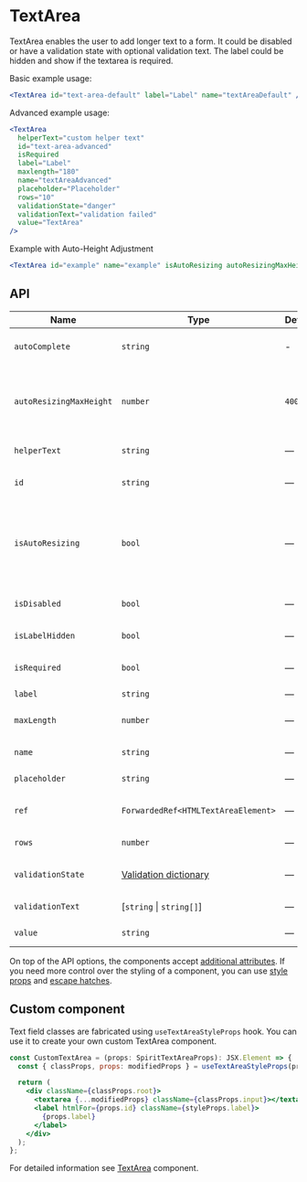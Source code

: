 # TextArea

TextArea enables the user to add longer text to a form.
It could be disabled or have a validation state with optional validation text.
The label could be hidden and show if the textarea is required.

Basic example usage:

```jsx
<TextArea id="text-area-default" label="Label" name="textAreaDefault" />
```

Advanced example usage:

```jsx
<TextArea
  helperText="custom helper text"
  id="text-area-advanced"
  isRequired
  label="Label"
  maxlength="180"
  name="textAreaAdvanced"
  placeholder="Placeholder"
  rows="10"
  validationState="danger"
  validationText="validation failed"
  value="TextArea"
/>
```

Example with Auto-Height Adjustment

```jsx
<TextArea id="example" name="example" isAutoResizing autoResizingMaxHeight={500} />
```

## API

| Name                    | Type                                           | Default | Required | Description                                                          |
| ----------------------- | ---------------------------------------------- | ------- | -------- | -------------------------------------------------------------------- |
| `autoComplete`          | `string`                                       | -       | ✕        | [Automated assistance in filling][autocomplete-attr]                 |
| `autoResizingMaxHeight` | `number`                                       | `400`   | ✕        | Maximum field height with automatic height control                   |
| `helperText`            | `string`                                       | —       | ✕        | Custom helper text                                                   |
| `id`                    | `string`                                       | —       | ✔        | Textarea and label identification                                    |
| `isAutoResizing`        | `bool`                                         | —       | ✕        | Whether is field auto resizing which adjusts its height while typing |
| `isDisabled`            | `bool`                                         | —       | ✕        | Whether is field disabled                                            |
| `isLabelHidden`         | `bool`                                         | —       | ✕        | Whether is label hidden                                              |
| `isRequired`            | `bool`                                         | —       | ✕        | Whether is field required                                            |
| `label`                 | `string`                                       | —       | ✕        | Label text                                                           |
| `maxLength`             | `number`                                       | —       | ✕        | Maximum number of characters                                         |
| `name`                  | `string`                                       | —       | ✕        | Textarea name                                                        |
| `placeholder`           | `string`                                       | —       | ✕        | Textarea placeholder                                                 |
| `ref`                   | `ForwardedRef<HTMLTextAreaElement>`            | —       | ✕        | Textarea element reference                                           |
| `rows`                  | `number`                                       | —       | ✕        | Number of visible rows                                               |
| `validationState`       | [Validation dictionary][dictionary-validation] | —       | ✕        | Type of validation state                                             |
| `validationText`        | [`string` \| `string[]`]                       | —       | ✕        | Validation text                                                      |
| `value`                 | `string`                                       | —       | ✕        | Textarea value                                                       |

On top of the API options, the components accept [additional attributes][readme-additional-attributes].
If you need more control over the styling of a component, you can use [style props][readme-style-props]
and [escape hatches][readme-escape-hatches].

## Custom component

Text field classes are fabricated using `useTextAreaStyleProps` hook. You can use it to create your own custom TextArea component.

```jsx
const CustomTextArea = (props: SpiritTextAreaProps): JSX.Element => {
  const { classProps, props: modifiedProps } = useTextAreaStyleProps(props);

  return (
    <div className={classProps.root}>
      <textarea {...modifiedProps} className={classProps.input}></textarea>
      <label htmlFor={props.id} className={styleProps.label}>
        {props.label}
      </label>
    </div>
  );
};
```

For detailed information see [TextArea](https://github.com/lmc-eu/spirit-design-system/blob/main/packages/web/src/scss/components/TextArea/README.md) component.

[autocomplete-attr]: https://developer.mozilla.org/en-US/docs/Web/HTML/Attributes/autocomplete
[dictionary-validation]: https://github.com/lmc-eu/spirit-design-system/blob/main/docs/DICTIONARIES.md#validation
[readme-additional-attributes]: https://github.com/lmc-eu/spirit-design-system/blob/main/packages/web-react/README.md#additional-attributes
[readme-escape-hatches]: https://github.com/lmc-eu/spirit-design-system/blob/main/packages/web-react/README.md#escape-hatches
[readme-style-props]: https://github.com/lmc-eu/spirit-design-system/blob/main/packages/web-react/README.md#style-props

